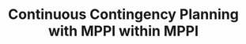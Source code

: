 ---
title: "Continuous Contingency Planning with MPPI within MPPI"
authors: "Leonard Jung, Alexander Estornell, Michael Everett"
venue: "Learning for Decision and Control Conference (L4DC)"
year: "2025"
status: "accepted"
arxiv: "https://arxiv.org/abs/2412.09777"
official_link: ""
doi: ""
volume: ""
number: ""
pages: ""
publisher: ""
month: "12"
address: ""
type: "conference"
school: ""
awards: ""
notes: ""
include_on_website: true
image: "jung25_mppi.png"
links_to_code: "https://github.com/neu-autonomy/Contingency-MPPI"
links_to_video: "https://youtu.be/RsXih-potZc?si=qznkYYiFiVRGKMDl"
collection: publications
permalink: /publication/2025-12-Jung25_L4DC.html
---